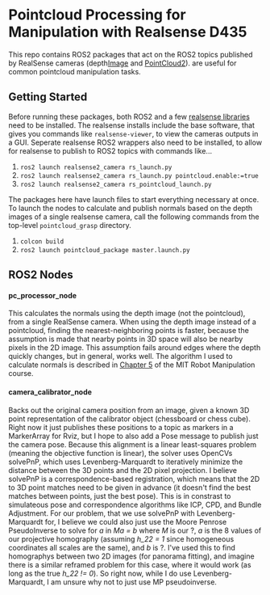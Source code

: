# Pointcloud Processing for Manipulation with Realsense D435

This repo contains ROS2 packages that act on the ROS2 topics published by RealSense cameras (depth[Image][1] and [PointCloud2][2]). are useful for common pointcloud manipulation tasks.

## Getting Started

Before running these packages, both ROS2 and a few [realsense libraries][3] need to be installed. The realsense installs include the base software, that gives you commands like `realsense-viewer`, to view the cameras outputs in a GUI. Seperate realsense ROS2 wrappers also need to be installed, to allow for realsense to publish to ROS2 topics with commands like...

1. `ros2 launch realsense2_camera rs_launch.py`
2. `ros2 launch realsense2_camera rs_launch.py pointcloud.enable:=true`
3. `ros2 launch realsense2_camera rs_pointcloud_launch.py`

The packages here have launch files to start everything necessary at once. To launch the nodes to calculate and publish normals based on the depth images of a single realsense camera, call the following commands from the top-level `pointcloud_grasp` directory.

1. `colcon build`
2. `ros2 launch pointcloud_package master.launch.py`

## ROS2 Nodes

#### pc_processor_node

This calculates the normals using the depth image (not the pointcloud), from a single RealSense camera. When using the depth image instead of a pointcloud, finding the nearest-neighboring points is faster, because the assumption is made that nearby points in 3D space will also be nearby pixels in the 2D image. This assumption fails around edges where the depth quickly changes, but in general, works well. The algorithm I used to calculate normals is described in [Chapter 5][4] of the MIT Robot Manipulation course.

#### camera_calibrator_node

Backs out the original camera position from an image, given a known 3D point representation of the calibrator object (chessboard or chess cube). Right now it just publishes these positions to a topic as markers in a MarkerArray for Rviz, but I hope to also add a Pose message to publish just the camera pose. Because this alignment is a linear least-squares problem (meaning the objective function is linear), the solver uses OpenCVs solvePnP, which uses Levenberg-Marquardt to iteratively minimize the distance between the 3D points and the 2D pixel projection. I believe solvePnP is a correspondence-based registration, which means that the 2D to 3D point matches need to be given in advance (it doesn't find the best matches between points, just the best pose). This is in constrast to simulateous pose and correspondence algorithms like ICP, CPD, and Bundle Adjustment. For our problem, that we use solvePnP with Levenberg-Marquardt for, I believe we could also just use the Moore Penrose PseudoInverse to solve for *a* in *Ma = b* where *M* is our ?, *a* is the 8 values of our projective homography (assuming *h_22 = 1* since homogeneous coordinates all scales are the same), and *b* is ?. I've used this to find homographys between two 2D images (for panorama fitting), and imagine there is a similar reframed problem for this case, where it would work (as long as the true *h_22 != 0*). So right now, while I do use Levenberg-Marquardt, I am unsure why not to just use MP pseudoinverse.

[1]: http://docs.ros.org/en/noetic/api/sensor_msgs/html/msg/Image.html
[2]: http://docs.ros.org/en/noetic/api/sensor_msgs/html/msg/PointCloud2.html
[3]: https://github.com/IntelRealSense/realsense-ros?tab=readme-ov-file#installation-on-ubuntu
[4]: https://manipulation.csail.mit.edu/clutter.html